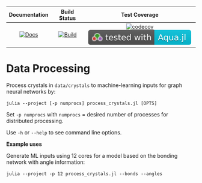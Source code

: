 | **Documentation** | **Build Status** | **Test Coverage** |
|:---:|:---:|:---:|
| [![Docs]()]() | [![Build](https://github.com/eahenle/MLMolGraph.jl/actions/workflows/ci_testing.yml/badge.svg)](https://github.com/eahenle/MLMolGraph.jl/actions/workflows/ci_testing.yml) | [![codecov]()]() [![Aqua QA](https://raw.githubusercontent.com/JuliaTesting/Aqua.jl/master/badge.svg)](https://github.com/JuliaTesting/Aqua.jl) |

# Data Processing

Process crystals in `data/crystals` to machine-learning inputs for graph neural networks by:

```
julia --project [-p numprocs] process_crystals.jl [OPTS]
```

Set `-p numprocs` with `numprocs` = desired number of processes for distributed processing.

Use `-h` or `--help` to see command line options.

**Example uses**

Generate ML inputs using 12 cores for a model based on the bonding network with angle information:

```
julia --project -p 12 process_crystals.jl --bonds --angles
```
